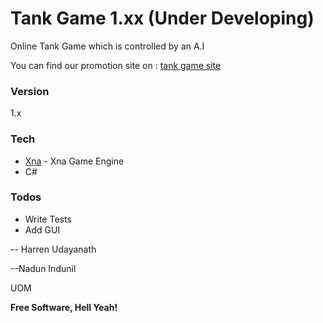 # Tank Game 1.xx (Under Developing)

Online Tank Game which is controlled by an A.I 

You can find our promotion site on : [tank game site][df1]



### Version
1.x

### Tech


* [Xna] - Xna Game Engine
* C# 

### Todos

 - Write Tests
 - Add GUI


-- Harren Udayanath

--Nadun Indunil

UOM


**Free Software, Hell Yeah!**

[//]: # (These are reference links used in the body of this note and get stripped out when the markdown processor does it's job. There is no need to format nicely because it shouldn't be seen. Thanks SO - http://stackoverflow.com/questions/4823468/store-comments-in-markdown-syntax)


   [Xna]: <https://github.com/joemccann/dillinger>
   [df1]: <https://www.microsoft.com/en-us/download/details.aspx?id=23714>
   
   
   [PlDb]: <https://github.com/joemccann/dillinger/tree/master/plugins/dropbox/README.md>
   [PlGh]:  <https://github.com/joemccann/dillinger/tree/master/plugins/github/README.md>
   [PlGd]: <https://github.com/joemccann/dillinger/tree/master/plugins/googledrive/README.md>
   [PlOd]: <https://github.com/joemccann/dillinger/tree/master/plugins/onedrive/README.md>



